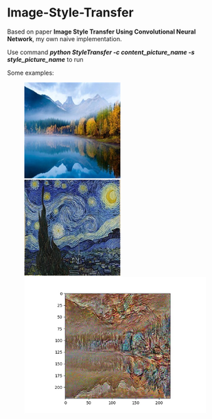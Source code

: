 # Image-Style-Transfer
Based on paper **Image Style Transfer Using Convolutional Neural Network**, my own naive implementation.

Use command ***python StyleTransfer -c content_picture_name -s style_picture_name*** to run 

Some examples:

<figure class="third">
  <img src="content0.jpg"><img src="style0.jpg"><img src="merge.jpg">
</figure>
